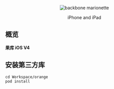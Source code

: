 <p align="center">
  <img title="backbone marionette" src='http://tp4.sinaimg.cn/2179686555/50/5657509044/1' />
</p>

<p align="center">iPhone and iPad</p>

## 概览
**果库 iOS V4**


## 安装第三方库
```
cd Workspace/orange
pod install
```
